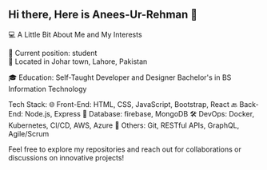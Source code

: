 ## Hi there, Here is Anees-Ur-Rehman 👋

💻 A Little Bit About Me and My Interests


💼 Current position: student  
📍 Located in Johar town, Lahore, Pakistan

🎓 Education:
Self-Taught Developer and Designer
Bachelor's in BS Information Technology

Tech Stack:
🌐 Front-End: HTML, CSS, JavaScript, Bootstrap, React
🔙 Back-End: Node.js, Express
💾 Database: firebase, MongoDB
🛠️ DevOps: Docker, Kubernetes, CI/CD, AWS, Azure
🔧 Others: Git, RESTful APIs, GraphQL, Agile/Scrum

Feel free to explore my repositories and reach out for collaborations or discussions on innovative projects!
